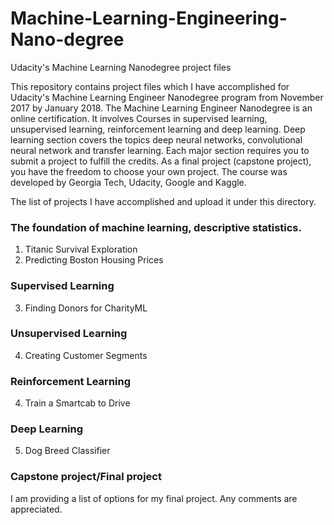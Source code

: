 # Machine-Learning-Engineering-Nano-degree
Udacity's Machine Learning Nanodegree project files

This repository contains project files which I have accomplished for Udacity's Machine Learning Engineer Nanodegree program from November 2017 by January 2018. The Machine Learning Engineer Nanodegree is an online certification. It involves Courses in supervised learning, unsupervised learning, reinforcement learning and deep learning. Deep learning section covers the topics deep neural networks, convolutional neural network and transfer learning.  Each major section requires you to submit a project to fulfill the credits. As a final project (capstone project), you have the freedom to choose your own project. The course  was developed by Georgia Tech, Udacity, Google and Kaggle.

The list of projects I have accomplished and upload it under this directory. 

### The foundation of machine learning, descriptive statistics. 
1. Titanic Survival Exploration
2. Predicting Boston Housing Prices

### Supervised Learning ### 
3. Finding Donors for CharityML

### Unsupervised Learning ### 
4. Creating Customer Segments

### Reinforcement Learning ### 
4. Train a Smartcab to Drive

### Deep Learning ### 
5. Dog Breed Classifier

### Capstone project/Final project ### 
I am providing a list of options for my final project. Any comments are appreciated.  

